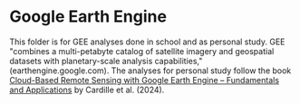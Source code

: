 # Google Earth Engine
This folder is for GEE analyses done in school and as personal study. GEE "combines a multi-petabyte catalog of satellite imagery and geospatial datasets with planetary-scale analysis capabilities," (earthengine.google.com). The analyses for personal study follow the book [Cloud-Based Remote Sensing with Google Earth Engine – Fundamentals and Applications](https://doi.org/10.1007/978-3-031-26588-4) by Cardille et al. (2024).
